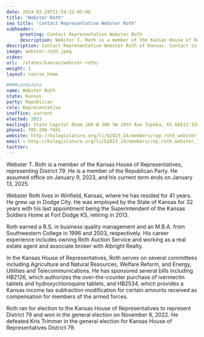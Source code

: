 ```yaml
---
date: 2024-02-29T11:54:12-05:00
title: "Webster Roth"
seo_title: "contact Representative Webster Roth"
subheader:
     greeting: Contact Representative Webster Roth
     description: Webster T. Roth is a member of the Kansas House of Representatives, representing District 79. He is a member of the Republican Party. He assumed office on January 9, 2023, and his current term ends on January 13, 2025.
description: Contact Representative Webster Roth of Kansas. Contact information for Webster Roth includes email address, phone number, and mailing address.
image: webster-roth.jpeg
video:
url:  /states/kansas/webster-roth/
weight: 1
layout: course_home

####candidate
name: Webster Roth
state: Kansas
party: Republican
role: Representative
inoffice: current
elected: 2023
mailing1: State Capitol Room 168-W 300 SW 10th Ave Topeka, KS 66612-1504
phone1: 785-296-7691
website: http://kslegislature.org/li/b2023_24/members/rep_roth_webster_1/
email : http://kslegislature.org/li/b2023_24/members/rep_roth_webster_1/
twitter:
---
```


Webster T. Roth is a member of the Kansas House of Representatives, representing District 79. He is a member of the Republican Party. He assumed office on January 9, 2023, and his current term ends on January 13, 2025.

Webster Roth lives in Winfield, Kansas, where he has resided for 41 years. He grew up in Dodge City. He was employed by the State of Kansas for 32 years with his last appointment being the Superintendent of the Kansas Soldiers Home at Fort Dodge KS, retiring in 2013.

Roth earned a B.S. in business quality management and an M.B.A. from Southwestern College in 1996 and 2003, respectively. His career experience includes owning Roth Auction Service and working as a real estate agent and associate broker with Albright Realty.

In the Kansas House of Representatives, Roth serves on several committees including Agriculture and Natural Resources, Welfare Reform, and Energy, Utilities and Telecommunications. He has sponsored several bills including HB2126, which authorizes the over-the-counter purchase of ivermectin tablets and hydroxychloroquine tablets, and HB2534, which provides a Kansas income tax subtraction modification for certain amounts received as compensation for members of the armed forces.

Roth ran for election to the Kansas House of Representatives to represent District 79 and won in the general election on November 8, 2022. He defeated Kris Trimmer in the general election for Kansas House of Representatives District 79.
